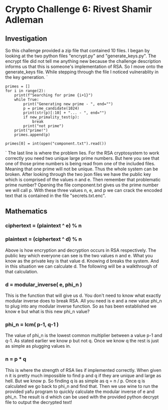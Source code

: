 # Crypto Challenge 6: Rivest Shamir Adleman
## Investigation
So this challenge provided a zip file that contained 10 files. I began by looking at the two python files "encrypt.py" and "generate_keys.py". The encrypt file did not tell me anything new because the challenge description informs us that this is someone's implementation of RSA. So I move onto the generate_keys file. While stepping through the file I noticed vulnerablity in the key generation.
`

    primes = []
    for i in range(2):
        print(f"Searching for prime {i+1}")
        while True:
            print("Generating new prime - ", end="")
            p = prime_candidate(1024)
            print(str(p)[:10] + "... - ", end="")
            if new_primality_test(p):
                break
            print("not prime")
        print("prime!")
        primes.append(p)

    primes[0] = int(open("component.txt").read())
    
`
The last line is where the problem lies. For the RSA cryptosystem to work correctly you need two unique large prime numbers. But here you see that one of those prime numbers is being read from one of the included files. Meaning that one prime will not be unique. Thus the whole system can be broken. After looking through the two json files we have the public key which is comprised of the values n and e. Then remember that problematic prime number? Opening the file component.txt gives us the prime number we will call p. With these three values n, e, and p we can crack the encoded text that is contained in the file "secrets.txt.enc".
## Mathematics
### ciphertext = (plaintext ^ e) % n
### plaintext = (ciphertext ^ d) % n
Above is how encryption and decryption occurs in RSA respectively. The public key which everyone can see is the two values n and e. What you know as the private key is that value d. Knowing d breaks the system. And in this situation we can calculate d. The following will be a walkthrough of that calculation.
### d = modular_inverse( e, phi_n )
This is the function that will give us d. You don't need to know what exactly modular inverse does to break RSA. All you need is e and a new value phi_n to plug into any modular inverse function. So as has been established we know e but what is this new phi_n value?
### phi_n = lcm( p-1, q-1 )
The value of phi_n is the lowest common multiplier between a value p-1 and q-1. As stated earlier we know p but not q. Once we know q the rest is just as simple as plugging values in.
### n = p * q
This is where the strength of RSA lies if implemented correctly. When given n it is pretty much impossible to find p and q if they are unique and large as hell. But we know p. So finding q is as simple as q = n / p. Once q is calculated we go back to phi_n and find that. Then we use wine to run the provided yafu program to quickly calculate the modular inverse of e and phi_n. The result is d which can be used with the provided python decrypt file to output the decrypted text! 

